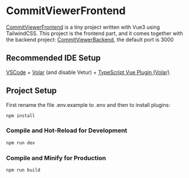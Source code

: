 # CommitViewerFrontend

[CommitViewerFrontend](https://github.com/squeez4/CommitViewerFrontend) is a tiny project written with Vue3 using TailwindCSS. This project is the frontend part, and it comes together with the backend project: [CommitViewerBackend](https://github.com/squeez4/CommitViewerBackend), the default port is 3000

## Recommended IDE Setup

[VSCode](https://code.visualstudio.com/) + [Volar](https://marketplace.visualstudio.com/items?itemName=johnsoncodehk.volar) (and disable Vetur) + [TypeScript Vue Plugin (Volar)](https://marketplace.visualstudio.com/items?itemName=johnsoncodehk.vscode-typescript-vue-plugin).

## Project Setup

First rename the file .env.example to .env and then to install plugins:

```sh
npm install
```

### Compile and Hot-Reload for Development

```sh
npm run dev
```

### Compile and Minify for Production

```sh
npm run build
```